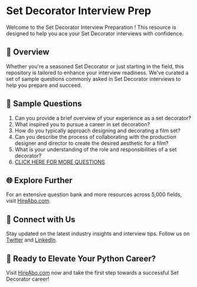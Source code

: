 # Set Decorator Interview Prep

Welcome to the Set Decorator Interview Preparation ! This resource is designed to help you ace your Set Decorator interviews with confidence.

## 🚀 Overview

Whether you're a seasoned Set Decorator or just starting in the field, this repository is tailored to enhance your interview readiness. We've curated a set of sample questions commonly asked in Set Decorator interviews to help you prepare and succeed.

## 📝 Sample Questions

1. Can you provide a brief overview of your experience as a set decorator?
2. What inspired you to pursue a career in set decoration?
3. How do you typically approach designing and decorating a film set?
4. Can you describe the process of collaborating with the production designer and director to create the desired aesthetic for a film?
5. What is your understanding of the role and responsibilities of a set decorator?
6. [CLICK HERE FOR MORE QUESTIONS](https://hireabo.com/job/16_2_11/Set%20Decorator)

## 🌐 Explore Further

For an extensive question bank and more resources across 5,000 fields, visit [HireAbo.com](https://www.hireabo.com).

## 📱 Connect with Us

Stay updated on the latest industry insights and interview tips. Follow us on [Twitter](https://twitter.com/hireabo) and [LinkedIn](https://www.linkedin.com/in/hire-abo-3609972a8/).

## 🚀 Ready to Elevate Your Python Career?

Visit [HireAbo.com](https://www.hireabo.com) now and take the first step towards a successful Set Decorator career!